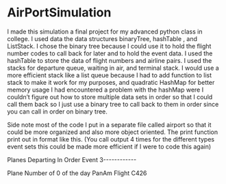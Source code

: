 # AirPortSimulation
I made this simulation a final project for my  advanced python class in college.
I used data the data structures binaryTree, hashTable , and  ListStack.
I chose the binary tree because I could use it to hold the flight number codes to call back for later and to hold the event data.
I used the hashTable to store the data of flight numbers and airline pairs.
I used the stacks for departure queue, waiting in air, and terminal stack.
I would use a more efficient stack like a list queue because I had to add function to list stack to make it work for my purposes, and quadratic HashMap for better memory usage
I had encountered a problem with the hashMap were I couldn’t figure out how to store multiple data sets in order so that I could call them back so I just use a binary tree to call back to them in order since you can call in order on binary tree.

Side note most of the code I put in a separate file called airport so that it could be more organized and also more object oriented. The print function print out in format like this. (You call output 4 times for the different types event sets this could be made more efficient if I were to code this again)

Planes Departing In Order Event 3------------

Plane Number of 0 of the day PanAm Flight C426
